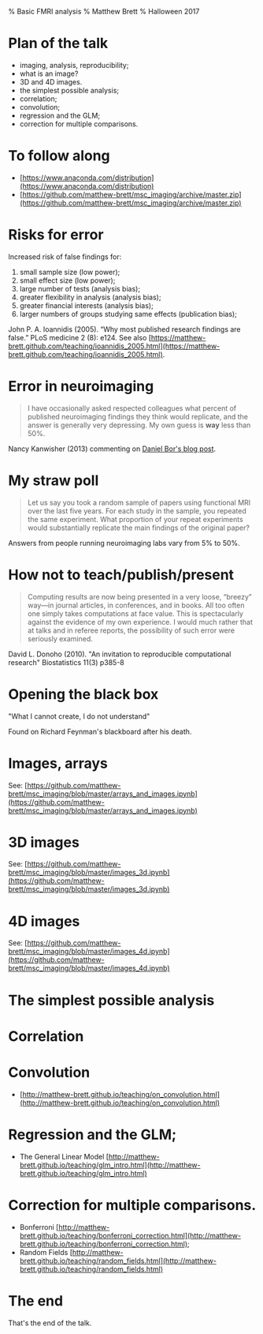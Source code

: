 % Basic FMRI analysis
% Matthew Brett
% Halloween 2017

# Plan of the talk

* imaging, analysis, reproducibility;
* what is an image?
* 3D and 4D images.
* the simplest possible analysis;
* correlation;
* convolution;
* regression and the GLM;
* correction for multiple comparisons.

# To follow along

* [https://www.anaconda.com/distribution](https://www.anaconda.com/distribution)
* [https://github.com/matthew-brett/msc_imaging/archive/master.zip](https://github.com/matthew-brett/msc_imaging/archive/master.zip)

# Risks for error

Increased risk of false findings for:

1. small sample size (low power);
2. small effect size (low power);
3. large number of tests (analysis bias);
4. greater flexibility in analysis (analysis bias);
5. greater financial interests (analysis bias);
6. larger numbers of groups studying same effects (publication bias);

John P. A. Ioannidis (2005). “Why most published research findings are false.”
PLoS medicine 2 (8): e124.  See also
[https://matthew-brett.github.com/teaching/ioannidis_2005.html](https://matthew-brett.github.com/teaching/ioannidis_2005.html).

# Error in neuroimaging

> I have occasionally asked respected colleagues what percent of published
> neuroimaging findings they think would replicate, and the answer is
> generally very depressing. My own guess is **way** less than 50%.

Nancy Kanwisher (2013) commenting on [Daniel Bor's blog
post](http://www.danielbor.com/dilemma-weak-neuroimaging).

# My straw poll

> Let us say you took a random sample of papers using functional MRI over the
> last five years. For each study in the sample, you repeated the same
> experiment.  What proportion of your repeat experiments would substantially
> replicate the main findings of the original paper?

Answers from people running neuroimaging labs vary from 5% to 50%.

# How not to teach/publish/present

> Computing results are now being presented in a very loose, “breezy” way—in
> journal articles, in conferences, and in books. All too often one simply
> takes computations at face value. This is spectacularly against the evidence
> of my own experience. I would much rather that at talks and in referee
> reports, the possibility of such error were seriously examined.

David L. Donoho (2010). "An invitation to reproducible computational research"
Biostatistics 11(3) p385-8

# Opening the black box

"What I cannot create, I do not understand"

Found on Richard Feynman's blackboard after his death.

# Images, arrays

See:
[https://github.com/matthew-brett/msc_imaging/blob/master/arrays_and_images.ipynb](https://github.com/matthew-brett/msc_imaging/blob/master/arrays_and_images.ipynb)

# 3D images

See:
[https://github.com/matthew-brett/msc_imaging/blob/master/images_3d.ipynb](https://github.com/matthew-brett/msc_imaging/blob/master/images_3d.ipynb)

# 4D images

See:
[https://github.com/matthew-brett/msc_imaging/blob/master/images_4d.ipynb](https://github.com/matthew-brett/msc_imaging/blob/master/images_4d.ipynb)

# The simplest possible analysis

# Correlation

# Convolution

* [http://matthew-brett.github.io/teaching/on_convolution.html](http://matthew-brett.github.io/teaching/on_convolution.html)

# Regression and the GLM;

* The General Linear Model [http://matthew-brett.github.io/teaching/glm_intro.html](http://matthew-brett.github.io/teaching/glm_intro.html)

# Correction for multiple comparisons.

* Bonferroni [http://matthew-brett.github.io/teaching/bonferroni_correction.html](http://matthew-brett.github.io/teaching/bonferroni_correction.html);
* Random Fields [http://matthew-brett.github.io/teaching/random_fields.html](http://matthew-brett.github.io/teaching/random_fields.html)

# The end

That's the end of the talk.
